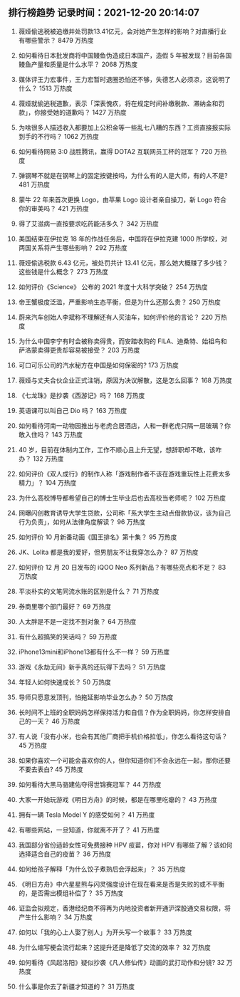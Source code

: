 
## 排行榜趋势 记录时间：2021-12-20 20:14:07
  
  1. 薇娅偷逃税被追缴并处罚款13.41亿元，会对她产生怎样的影响？对直播行业有哪些警示？ 8479 万热度
    
  2. 如何看待日本批发商将中国鳗鱼伪造成日本国产，造假 5 年被发现？目前各国鳗鱼产量和质量是什么水平？ 2068 万热度
    
  3. 媒体评王力宏事件，王力宏暂时退圈恐怕还不够，失德艺人必须凉，这说明了什么？ 1513 万热度
    
  4. 薇娅就偷逃税道歉，表示「深表愧疚，将在规定时间补缴税款、滞纳金和罚款」，你接受她的道歉吗？ 1427 万热度
    
  5. 为啥很多人描述收入都要加上公积金等一些乱七八糟的东西？工资直接报实际到手的不行吗？ 1062 万热度
    
  6. 如何看待网易 3:0 战胜腾讯，赢得 DOTA2 互联网员工杯的冠军？ 720 万热度
    
  7. 弹钢琴不就是在钢琴上的固定按键按吗，为什么有的人是大师，有的人不是? 481 万热度
    
  8. 蒙牛 22 年来首次更换 Logo，由苹果 Logo 设计者亲自操刀，新 Logo 符合你的审美吗？ 421 万热度
    
  9. 得了艾滋病一直按要求吃药能活多久？ 342 万热度
    
  10. 美国结束在伊拉克 18 年的作战任务后，中国将在伊拉克建 1000 所学校，对两国关系将产生哪些影响？ 292 万热度
    
  11. 薇娅偷逃税款 6.43 亿元，被处罚共计 13.41 亿元，那么她大概赚了多少钱？这些钱是什么概念？ 273 万热度
    
  12. 如何评价《Science》 公布的 2021 年度十大科学突破？ 254 万热度
    
  13. 帝王蟹极度泛滥，严重影响生态平衡，但是为什么还那么贵？ 250 万热度
    
  14. 蔚来汽车创始人李斌称不理解还有人买油车，如何评价他的言论？ 220 万热度
    
  15. 为什么中国李宁有时会被称卖得贵，而安踏收购的 FILA、迪桑特、始祖鸟和萨洛蒙卖得更贵却容易被接受？ 203 万热度
    
  16. 可口可乐公司的汽水秘方在中国是如何保密的? 173 万热度
    
  17. 薇娅与丈夫合伙企业正式注销，原因为决议解散，这是怎么回事？ 168 万热度
    
  18. 《七龙珠》是抄袭《西游记》吗？ 168 万热度
    
  19. 英语课可以叫自己 Dio 吗？ 163 万热度
    
  20. 如何看待河南一动物园推出与老虎合居酒店，人和一群老虎只隔一层玻璃？你敢入住吗？ 143 万热度
    
  21. 40 岁，目前在体制内工作，工作不顺心且上升无望，想辞职却不敢，该咋办？ 132 万热度
    
  22. 如何评价《双人成行》的制作人称「游戏制作者不该在游戏重玩性上花费太多精力」？ 104 万热度
    
  23. 为什么高校博导都希望自己的博士生毕业后也去高校当老师呢？ 102 万热度
    
  24. 网曝闪创教育诱导大学生贷款，公司称「系大学生主动点借款协议，该为自己行为负责」，如何从法律角度解读？ 96 万热度
    
  25. 如何评价 10 月新番动画《国王排名》第十集？ 95 万热度
    
  26. JK、Lolita 都是我的爱好，但男朋友不让我穿怎么办？ 87 万热度
    
  27. 如何评价 12 月 20 日发布的 iQOO Neo 系列新品？有哪些亮点和不足？ 83 万热度
    
  28. 平淡朴实的文笔同流水账的区别是什么？ 71 万热度
    
  29. 券商里哪个部门最好？ 69 万热度
    
  30. 人太胖是不是一定找不到对象？ 64 万热度
    
  31. 有什么超搞笑的笑话吗？ 59 万热度
    
  32. iPhone13mini和iPhone13都有什么不一样？ 59 万热度
    
  33. 游戏《永劫无间》新手真的还玩得下去吗？ 51 万热度
    
  34. 年轻人如何快速成长？ 50 万热度
    
  35. 导师只愿意发顶刊，怕拖延影响毕业怎么办？ 50 万热度
    
  36. 长时间不上班的全职妈妈怎样保持活力和自信？作为全职妈妈，你怎样安排自己的一天？ 46 万热度
    
  37. 有人说「没有小米，也会有其他厂商把手机价格拉低」，你怎么看待这句话？ 45 万热度
    
  38. 如果你喜欢一个可能会喜欢你的人，但你知道你们不会永远在一起，那你还要不要去表白? 45 万热度
    
  39. 如何看待大黑马骆建佑夺得世锦赛冠军？ 44 万热度
    
  40. 大家一开始玩游戏《明日方舟》的时候，都是在哪里吃瘪的？ 43 万热度
    
  41. 拥有一辆 Tesla Model Y 的感受如何？ 41 万热度
    
  42. 有哪些网站，一旦知道，你就离不开了？ 41 万热度
    
  43. 我国部分省份适龄女性可免费接种 HPV 疫苗，你对 HPV 有哪些了解？该如何选择适合自己的疫苗？ 36 万热度
    
  44. 如何给孩子解释「为什么饺子煮熟后会浮起来」？ 35 万热度
    
  45. 《明日方舟》中六星星熊与闪灵强度设计在现在看来是否是失败的或不平衡的，是否需出模组补偿了？ 35 万热度
    
  46. 证监会拟规定，香港经纪商不得再为内地投资者新开通沪深股通交易权限，将产生什么影响？ 34 万热度
    
  47. 如何以「我的心上人娶了别人」为开头写一个故事？ 33 万热度
    
  48. 为什么缩写梗会流行起来？这提升还是降低了交流的效率？ 32 万热度
    
  49. 如何看待《风起洛阳》疑似抄袭《凡人修仙传》动画的武打动作和分镜? 32 万热度
    
  50. 什么事是你去了新疆才知道的？ 31 万热度
    
